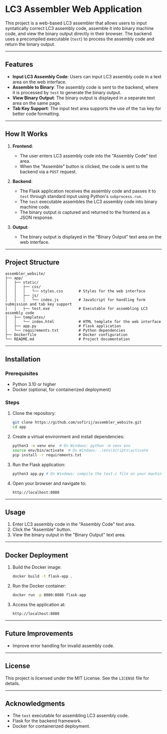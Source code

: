 # LC3 Assembler Web Application

This project is a web-based LC3 assembler that allows users to input syntatically correct LC3 assembly code, assemble it into binary machine code, and view the binary output directly in their browser. The backend uses a precompiled executable (`test`) to process the assembly code and return the binary output.

---

## Features

- **Input LC3 Assembly Code**: Users can input LC3 assembly code in a text area on the web interface.
- **Assemble to Binary**: The assembly code is sent to the backend, where it is processed by `test` to generate the binary output.
- **View Binary Output**: The binary output is displayed in a separate text area on the same page.
- **Tab Key Support**: The input text area supports the use of the `Tab` key for better code formatting.

---

## How It Works

1. **Frontend**:
   - The user enters LC3 assembly code into the "Assembly Code" text area.
   - When the "Assemble" button is clicked, the code is sent to the backend via a `POST` request.

2. **Backend**:
   - The Flask application receives the assembly code and passes it to `test` through standard input using Python's `subprocess.run`.
   - The `test` executable assembles the LC3 assembly code into binary machine code.
   - The binary output is captured and returned to the frontend as a JSON response.

3. **Output**:
   - The binary output is displayed in the "Binary Output" text area on the web interface.

---

## Project Structure

```
assembler_website/
├── app/
│   ├── static/
│   │   ├── css/
│   │   │   └── styles.css       # Styles for the web interface
│   │   ├── js/
│   │   │   └── index.js         # JavaScript for handling form submission and tab key support
│   │   ├── test.exe             # Executable for assembling LC3 assembly code
│   ├── templates/
│   │   └── index.html           # HTML template for the web interface
│   ├── app.py                   # Flask application
│   └── requirements.txt         # Python dependencies
├── Dockerfile                   # Docker configuration
└── README.md                    # Project documentation
```

---

## Installation

### Prerequisites
- Python 3.10 or higher
- Docker (optional, for containerized deployment)

### Steps
1. Clone the repository:
   ```bash
   git clone https://github.com/sofirij/assembler_website.git
   cd app
   ```

2. Create a virtual environment and install dependencies:
   ```bash
   python3 -m venv env  # On Windows: python -m venv env
   source env/bin/activate  # On Windows: .\env\Scripts\activate
   pip install -r requirements.txt
   ```

3. Run the Flask application:
   ```bash
   python3 app.py # On Windows: compile the test.c file on your machine then configure the subprocess module in the web app to use that executable
   ```

4. Open your browser and navigate to:
   ```
   http://localhost:8080
   ```

---

## Usage

1. Enter LC3 assembly code in the "Assembly Code" text area.
2. Click the "Assemble" button.
3. View the binary output in the "Binary Output" text area.

---

## Docker Deployment

1. Build the Docker image:
   ```bash
   docker build -t flask-app .
   ```

2. Run the Docker container:
   ```bash
   docker run -p 8080:8080 flask-app
   ```

3. Access the application at:
   ```
   http://localhost:8080
   ```

---

## Future Improvements

- Improve error handling for invalid assembly code.

---

## License

This project is licensed under the MIT License. See the `LICENSE` file for details.

---

## Acknowledgments

- The `test` executable for assembling LC3 assembly code.
- Flask for the backend framework.
- Docker for containerized deployment.
